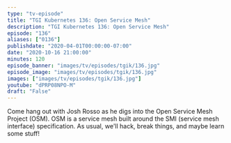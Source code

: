 ```yaml
---
type: "tv-episode"
title: "TGI Kubernetes 136: Open Service Mesh"
description: "TGI Kubernetes 136: Open Service Mesh"
episode: "136"
aliases: ["0136"]
publishdate: "2020-04-01T00:00:00-07:00"
date: "2020-10-16 21:00:00"
minutes: 120
episode_banner: "images/tv/episodes/tgik/136.jpg"
episode_image: "images/tv/episodes/tgik/136.jpg"
images: ["images/tv/episodes/tgik/136.jpg"]
youtube: "dPRP08NPO-M"
draft: "False"
---
```


Come hang out with Josh Rosso as he digs into the Open Service Mesh Project (OSM). OSM is a service mesh built around the SMI (service mesh interface) specification. As usual, we'll hack, break things, and maybe learn some stuff!